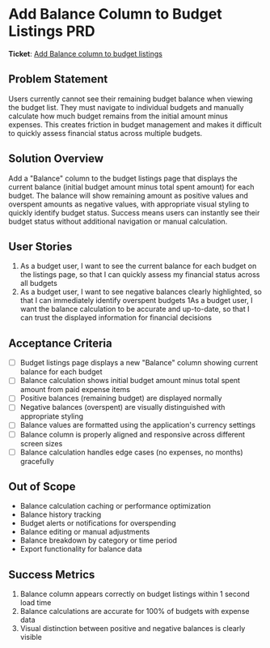 # Add Balance Column to Budget Listings PRD

**Ticket**: [Add Balance column to budget listings](https://github.com/MarcinOrlowski/pyggy-expense-tracker/issues/90)

## Problem Statement

Users currently cannot see their remaining budget balance when viewing the budget list. They must
navigate to individual budgets and manually calculate how much budget remains from the initial
amount minus expenses. This creates friction in budget management and makes it difficult to quickly
assess financial status across multiple budgets.

## Solution Overview

Add a "Balance" column to the budget listings page that displays the current balance (initial budget
amount minus total spent amount) for each budget. The balance will show remaining amount as positive
values and overspent amounts as negative values, with appropriate visual styling to quickly identify
budget status. Success means users can instantly see their budget status without additional
navigation or manual calculation.

## User Stories

1. As a budget user, I want to see the current balance for each budget on the listings page, so that
   I can quickly assess my financial status across all budgets
1. As a budget user, I want to see negative balances clearly highlighted, so that I can immediately
   identify overspent budgets
1As a budget user, I want the balance calculation to be accurate and up-to-date, so that I can
   trust the displayed information for financial decisions

## Acceptance Criteria

- [ ] Budget listings page displays a new "Balance" column showing current balance for each budget
- [ ] Balance calculation shows initial budget amount minus total spent amount from paid expense items
- [ ] Positive balances (remaining budget) are displayed normally
- [ ] Negative balances (overspent) are visually distinguished with appropriate styling
- [ ] Balance values are formatted using the application's currency settings
- [ ] Balance column is properly aligned and responsive across different screen sizes
- [ ] Balance calculation handles edge cases (no expenses, no months) gracefully

## Out of Scope

- Balance calculation caching or performance optimization
- Balance history tracking
- Budget alerts or notifications for overspending
- Balance editing or manual adjustments
- Balance breakdown by category or time period
- Export functionality for balance data

## Success Metrics

1. Balance column appears correctly on budget listings within 1 second load time
2. Balance calculations are accurate for 100% of budgets with expense data
3. Visual distinction between positive and negative balances is clearly visible
